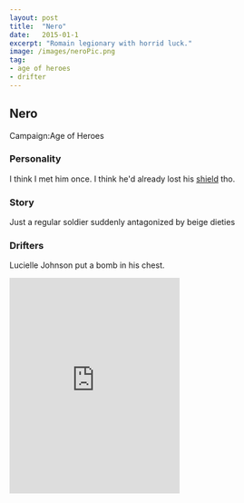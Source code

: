 ```yaml
---
layout: post
title:  "Nero"
date:   2015-01-1
excerpt: "Romain legionary with horrid luck."
image: /images/neroPic.png
tag:
- age of heroes
- drifter 
---
```


## Nero
Campaign:Age of Heroes

### Personality
I think I met him once. I think he'd already lost his <a href="https://drifter-handbook.github.io/emblem10" >shield</a> tho.

### Story
Just a regular soldier suddenly antagonized by beige dieties

### Drifters
Lucielle Johnson put a bomb in his chest.

<iframe src="https://open.spotify.com/embed/user/isittooshortornotavailable/playlist/2LK2cd3nE7JkOLVnacX2K1" width="300" height="380" frameborder="0" allowtransparency="true" allow="encrypted-media"></iframe>
